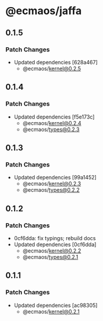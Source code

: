 # @ecmaos/jaffa

## 0.1.5

### Patch Changes

- Updated dependencies [628a467]
  - @ecmaos/kernel@0.2.5

## 0.1.4

### Patch Changes

- Updated dependencies [f5e173c]
  - @ecmaos/kernel@0.2.4
  - @ecmaos/types@0.2.3

## 0.1.3

### Patch Changes

- Updated dependencies [99a1452]
  - @ecmaos/kernel@0.2.3
  - @ecmaos/types@0.2.2

## 0.1.2

### Patch Changes

- 0cf6dda: fix typings; rebuild docs
- Updated dependencies [0cf6dda]
  - @ecmaos/kernel@0.2.2
  - @ecmaos/types@0.2.1

## 0.1.1

### Patch Changes

- Updated dependencies [ac98305]
  - @ecmaos/kernel@0.2.1
